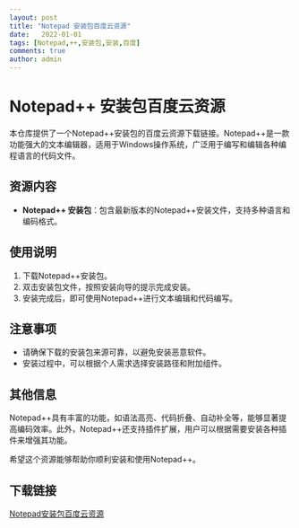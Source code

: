 ```yaml
---
layout: post
title: "Notepad 安装包百度云资源"
date:   2022-01-01
tags: [Notepad,++,安装包,安装,百度]
comments: true
author: admin
---
```

# Notepad++ 安装包百度云资源

本仓库提供了一个Notepad++安装包的百度云资源下载链接。Notepad++是一款功能强大的文本编辑器，适用于Windows操作系统，广泛用于编写和编辑各种编程语言的代码文件。

## 资源内容

- **Notepad++ 安装包**：包含最新版本的Notepad++安装文件，支持多种语言和编码格式。

## 使用说明

1. 下载Notepad++安装包。
2. 双击安装包文件，按照安装向导的提示完成安装。
3. 安装完成后，即可使用Notepad++进行文本编辑和代码编写。

## 注意事项

- 请确保下载的安装包来源可靠，以避免安装恶意软件。
- 安装过程中，可以根据个人需求选择安装路径和附加组件。

## 其他信息

Notepad++具有丰富的功能，如语法高亮、代码折叠、自动补全等，能够显著提高编码效率。此外，Notepad++还支持插件扩展，用户可以根据需要安装各种插件来增强其功能。

希望这个资源能够帮助你顺利安装和使用Notepad++。

## 下载链接

[Notepad安装包百度云资源](https://pan.quark.cn/s/fa9ad5ced116)